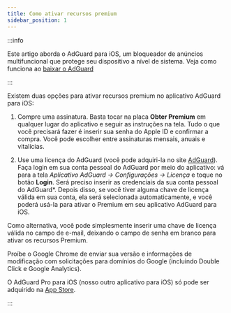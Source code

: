 ```yaml
---
title: Como ativar recursos premium
sidebar_position: 1
---
```


:::info

Este artigo aborda o AdGuard para iOS, um bloqueador de anúncios multifuncional que protege seu dispositivo a nível de sistema. Veja como funciona ao [baixar o AdGuard](https://agrd.io/download-kb-adblock)

:::

Existem duas opções para ativar recursos premium no aplicativo AdGuard para iOS:

1. Compre uma assinatura. Basta tocar na placa **Obter Premium** em qualquer lugar do aplicativo e seguir as instruções na tela. Tudo o que você precisará fazer é inserir sua senha do Apple ID e confirmar a compra. Você pode escolher entre assinaturas mensais, anuais e vitalícias.

2. Use uma licença do AdGuard (você pode adquiri-la no site [AdGuard](https://adguard.com/license.html)). Faça login em sua conta pessoal do AdGuard por meio do aplicativo: vá para a tela *Aplicativo AdGuard → Configurações → Licença* e toque no botão **Login**. Será preciso inserir as credenciais da sua conta pessoal do AdGuard*. Depois disso, se você tiver alguma chave de licença válida em sua conta, ela será selecionada automaticamente, e você poderá usá-la para ativar o Premium em seu aplicativo AdGuard para iOS.

Como alternativa, você pode simplesmente inserir uma chave de licença válida no campo de e-mail, deixando o campo de senha em branco para ativar os recursos Premium.

Proíbe o Google Chrome de enviar sua versão e informações de modificação com solicitações para domínios do Google (incluindo Double Click e Google Analytics).

O AdGuard Pro para iOS (nosso outro aplicativo para iOS) só pode ser adquirido na [App Store](https://apps.apple.com/app/adguard-pro-adblock-privacy/id1126386264).

:::
